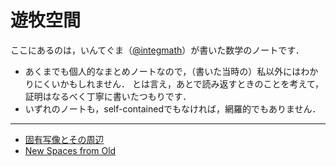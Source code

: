 # **遊牧空間**

ここにあるのは，いんてぐま（[@integmath](https://twitter.com/integmath)）が書いた数学のノートです．
* あくまでも個人的なまとめノートなので，（書いた当時の）私以外にはわかりにくいかもしれません．
とは言え，あとで読み返すときのことを考えて，証明はなるべく丁寧に書いたつもりです．
* いずれのノートも，self-containedでもなければ，網羅的でもありません．　

---

* [固有写像とその周辺](proper-map.md)
* [New Spaces from Old](nsfo.md) 